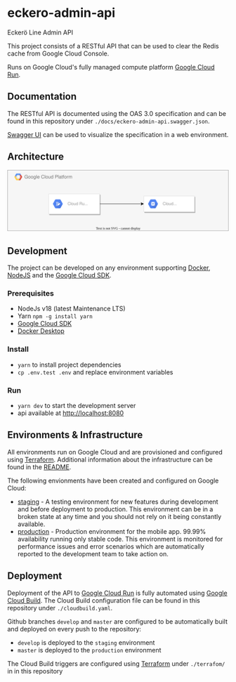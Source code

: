 # eckero-admin-api

Eckerö Line Admin API

This project consists of a RESTful API that can be used to clear the Redis cache from Google Cloud Console.

Runs on Google Cloud's fully managed compute platform [Google Cloud Run](https://cloud.google.com/run).

## Documentation

The RESTful API is documented using the OAS 3.0 specification and can be found in this repository under `./docs/eckero-admin-api.swagger.json`.

[Swagger UI](https://swagger.io/tools/swagger-ui/) can be used to visualize the specification in a web environment.

## Architecture

![architecture diagram](docs/eckero-admin-api.svg)

## Development

The project can be developed on any environment supporting [Docker](https://www.docker.com/), [NodeJS](https://nodejs.org/) and the [Google Cloud SDK](https://cloud.google.com/sdk/gcloud).

### Prerequisites

- NodeJs v18 (latest Maintenance LTS)
- Yarn `npm -g install yarn`
- [Google Cloud SDK](https://cloud.google.com/sdk/gcloud)
- [Docker Desktop](https://www.docker.com/products/docker-desktop)

### Install

- `yarn` to install project dependencies
- `cp .env.test .env` and replace environment variables

### Run

- `yarn dev` to start the development server
- api available at [http://localhost:8080](http://localhost:8080)

## Environments & Infrastructure

All environments run on Google Cloud and are provisioned and configured using [Terraform](https://www.terraform.io/).
Additional information about the infrastructure can be found in the [README](terraform/README.md).

The following envionments have been created and configured on Google Cloud:

- [staging](https://eckero-mobile-api-staging-ds55qghzsq-lz.a.run.app/) - A testing environment for new features during development and before deployment to production. This environment can be in a broken state at any time and you should not rely on it being constantly available.
- [production](https://eckero-mobile-api-production-bbcuzcufra-lz.a.run.app/) - Production environment for the mobile app. 99.99% availability running only stable code. This environment is monitored for performance issues and error scenarios which are automatically reported to the development team to take action on.

## Deployment

Deployment of the API to [Google Cloud Run](https://cloud.google.com/run) is fully automated using [Google Cloud Build](https://cloud.google.com/cloud-build). The Cloud Build configuration file can be found in this repository under `./cloudbuild.yaml`.

Github branches `develop` and `master` are configured to be automatically built and deployed on every push to the repository:

- `develop` is deployed to the `staging` environment
- `master` is deployed to the `production` environment

The Cloud Build triggers are configured using [Terraform](https://www.terraform.io/) under `./terrafom/` in in this repository
